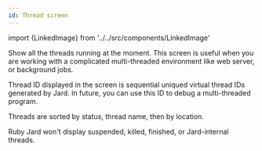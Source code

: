 ```yaml
---
id: Thread screen
---
```


import {LinkedImage} from '../../src/components/LinkedImage'

<LinkedImage link="/img/guides/threads-screen.png" alt="Threads screen"/>

Show all the threads running at the moment. This screen is useful when you are working with a complicated multi-threaded environment like web server, or background jobs.

Thread ID displayed in the screen is sequential uniqued virtual thread IDs generated by Jard. In future, you can use this ID to debug a multi-threaded program.

Threads are sorted by status, thread name, then by location.

Ruby Jard won't display suspended, killed, finished, or Jard-internal threads.
